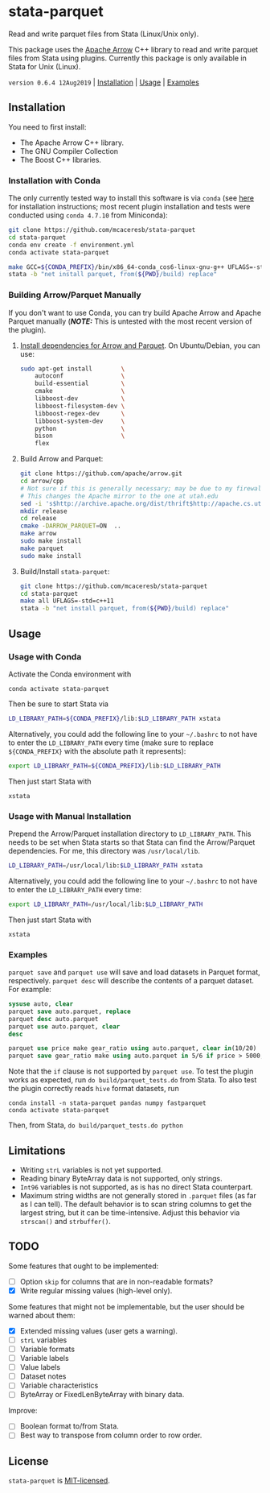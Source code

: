stata-parquet
=============

Read and write parquet files from Stata (Linux/Unix only).

This package uses the [Apache Arrow](https://github.com/apache/arrow)
C++ library to read and write parquet files from Stata using plugins.
Currently this package is only available in Stata for Unix (Linux).

`version 0.6.4 12Aug2019` | [Installation](#installation) | [Usage](#usage) | [Examples](#examples)

Installation
------------

You need to first install:

- The Apache Arrow C++ library.
- The GNU Compiler Collection
- The Boost C++ libraries.

### Installation with Conda

The only currently tested way to install this software is via `conda` (see [here](https://docs.conda.io/projects/conda/en/latest/user-guide/install/index.html) for installation instructions; most recent plugin installation and tests were conducted using `conda 4.7.10` from Miniconda):

```bash
git clone https://github.com/mcaceresb/stata-parquet
cd stata-parquet
conda env create -f environment.yml
conda activate stata-parquet

make GCC=${CONDA_PREFIX}/bin/x86_64-conda_cos6-linux-gnu-g++ UFLAGS=-std=c++11 INCLUDE=${CONDA_PREFIX}/include LIBS=${CONDA_PREFIX}/lib all
stata -b "net install parquet, from(${PWD}/build) replace"
```

### Building Arrow/Parquet Manually

If you don't want to use Conda, you can try build Apache Arrow and Apache Parquet manually (__*NOTE:*__ This is untested with the most recent version of the plugin).

1. [Install dependencies for Arrow and Parquet](https://github.com/apache/arrow/tree/master/cpp#system-setup). On Ubuntu/Debian, you can use:

    ```bash
    sudo apt-get install        \
        autoconf                \
        build-essential         \
        cmake                   \
        libboost-dev            \
        libboost-filesystem-dev \
        libboost-regex-dev      \
        libboost-system-dev     \
        python                  \
        bison                   \
        flex
    ```

2. Build Arrow and Parquet:

    ```bash
    git clone https://github.com/apache/arrow.git
    cd arrow/cpp
    # Not sure if this is generally necessary; may be due to my firewall
    # This changes the Apache mirror to the one at utah.edu
    sed -i 's$http://archive.apache.org/dist/thrift$http://apache.cs.utah.edu/thrift$g' cmake_modules/ThirdpartyToolchain.cmake
    mkdir release
    cd release
    cmake -DARROW_PARQUET=ON  ..
    make arrow
    sudo make install
    make parquet
    sudo make install
    ```

3. Build/Install `stata-parquet`:

    ```bash
    git clone https://github.com/mcaceresb/stata-parquet
    cd stata-parquet
    make all UFLAGS=-std=c++11
    stata -b "net install parquet, from(${PWD}/build) replace"
    ```

Usage
-----

### Usage with Conda

Activate the Conda environment with

```
conda activate stata-parquet
```

Then be sure to start Stata via
```bash
LD_LIBRARY_PATH=${CONDA_PREFIX}/lib:$LD_LIBRARY_PATH xstata
```

Alternatively, you could add the following line to your `~/.bashrc` to not have
to enter the `LD_LIBRARY_PATH` every time (make sure to replace
`${CONDA_PREFIX}` with the absolute path it represents):

```bash
export LD_LIBRARY_PATH=${CONDA_PREFIX}/lib:$LD_LIBRARY_PATH
```

Then just start Stata with

```
xstata
```


### Usage with Manual Installation

Prepend the Arrow/Parquet installation directory to `LD_LIBRARY_PATH`. This
needs to be set when Stata starts so that Stata can find the Arrow/Parquet
dependencies. For me, this directory was `/usr/local/lib`.

```bash
LD_LIBRARY_PATH=/usr/local/lib:$LD_LIBRARY_PATH xstata
```

Alternatively, you could add the following line to your `~/.bashrc` to not have
to enter the `LD_LIBRARY_PATH` every time:

```bash
export LD_LIBRARY_PATH=/usr/local/lib:$LD_LIBRARY_PATH
```

Then just start Stata with

```
xstata
```

### Examples

`parquet save` and `parquet use` will save and load datasets in Parquet
format, respectively. `parquet desc` will describe the contents of a
parquet dataset. For example:

```stata
sysuse auto, clear
parquet save auto.parquet, replace
parquet desc auto.parquet
parquet use auto.parquet, clear
desc

parquet use price make gear_ratio using auto.parquet, clear in(10/20)
parquet save gear_ratio make using auto.parquet in 5/6 if price > 5000, replace
```

Note that the `if` clause is not supported by `parquet use`. To test the
plugin works as expected, run `do build/parquet_tests.do` from Stata. To
also test the plugin correctly reads `hive` format datasets, run

```
conda install -n stata-parquet pandas numpy fastparquet
conda activate stata-parquet
```

Then, from Stata, `do build/parquet_tests.do python`

Limitations
-----------

- Writing `strL` variables is not yet supported.
- Reading binary ByteArray data is not supported, only strings.
- `Int96` variables is not supported, as is has no direct Stata counterpart.
- Maximum string widths are not generally stored in `.parquet` files (as
  far as I can tell). The default behavior is to scan string columns
  to get the largest string, but it can be time-intensive. Adjust this
  behavior via `strscan()` and `strbuffer()`.

TODO
----

Some features that ought to be implemented:

- [ ] Option `skip` for columns that are in non-readable formats?
- [X] Write regular missing values (high-level only).

Some features that might not be implementable, but the user should be
warned about them:

- [X] Extended missing values (user gets a warning).
- [ ] `strL` variables
- [ ] Variable formats
- [ ] Variable labels
- [ ] Value labels
- [ ] Dataset notes
- [ ] Variable characteristics
- [ ] ByteArray or FixedLenByteArray with binary data.

Improve:

- [ ] Boolean format to/from Stata.
- [ ] Best way to transpose from column order to row order.

License
-------

`stata-parquet` is [MIT-licensed](https://github.com/mcaceresb/stata-parquet/blob/master/LICENSE).
